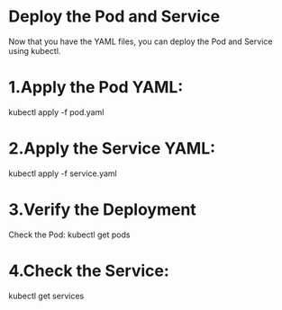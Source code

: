 # Deploy the Pod and Service
Now that you have the YAML files, you can deploy the Pod and Service using kubectl.

# 1.Apply the Pod YAML:
kubectl apply -f pod.yaml

# 2.Apply the Service YAML:
kubectl apply -f service.yaml

# 3.Verify the Deployment
Check the Pod:
kubectl get pods

# 4.Check the Service:
kubectl get services
